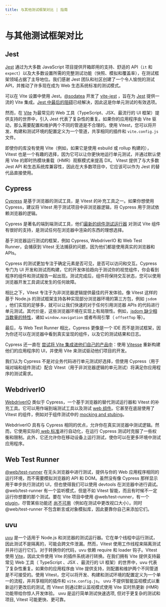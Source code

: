 ```yaml
---
title: 与其他测试框架对比 | 指南
---
```


# 与其他测试框架对比

## Jest

[Jest](https://jestjs.io/) 通过为大多数 JavaScript 项目提供开箱即用的支持、舒适的 API（`it` 和 `expect`）以及大多数设置所需的完整测试功能（快照、模拟和覆盖率），在测试框架领域占据了主导地位。我们感谢 Jest 团队和社区创建了一个令人愉悦的测试 API，并推动了许多现在成为 Web 生态系统标准的测试模式。

可以在 Vite 设置中使用 Jest。[@sodatea](https://twitter.com/haoqunjiang) 开发了 [vite-jest](https://github.com/sodatea/vite-jest#readme) ，旨在为 [Jest](https://jestjs.io/) 提供一流的 Vite 集成。[Jest 中最后的阻碍](https://github.com/sodatea/vite-jest/blob/main/packages/vite-jest/README.md#vite-jest)已经解决，因此这是你单元测试的有效选项。

然而，在 [Vite](https://vitejs.dev) 为最常见的 Web 工具（TypeScript、JSX、最流行的 UI 框架）提供支持的世界中，引入 Jest 代表了复杂性的重复。如果你的应用程序由 Vite 驱动，那么需要配置和维护两个不同的管道是不合理的。使用 Vitest，您可以将开发、构建和测试环境的配置定义为一个管道，共享相同的插件和 `vite.config.js` 文件。

即使你的库没有使用 Vite（例如，如果它是使用 esbuild 或 rollup 构建的），Vitest 也是一个有趣的选择，因为它可以让你更快地运行单元测试，并通过默认使用 Vite 的即时热模块重载（HMR）观察模式来提高 DX。 Vitest 提供了与大多数 Jest API 和生态系统库兼容性，因此在大多数项目中，它应该可以作为 Jest 的替代品直接使用。

## Cypress

[Cypress](https://www.cypress.io/) 是基于浏览器的测试工具，是 Vitest 的补充工具之一。如果你想使用 Cypress，建议将 Vitest 用于测试项目中非浏览器逻辑，将 Cypress 用于测试依赖浏览器的逻辑。

Cypress 是著名的端到端测试工具，他们[最新的组件测试运行器](https://on.cypress.io/component) 对测试 Vite 组件有很好的支持，是测试任何在浏览器中渲染的东西的理想选择。

基于浏览器运行测试的框架，例如 Cypress, WebdriverIO 和 Web Test Runner，会捕获到 Vitest 无法捕获的问题，因为他们都是使用真实的浏览器和 APIs。

Cypress 的测试更加专注于确定元素是否可见，是否可以访问和交互。Cypress 专门为 UI 开发和测试而构建，它的开发体验趋向于测试你的视觉组件，你会看到程序的组件和测试报告一起出现。测试完成后，组件将保持交互状态，您可以使用浏览器开发工具调试发生的任何故障。

相比之下，Vitest 专注于为非浏览器逻辑提供最佳的开发体验。像 Vitest 这样的基于 Node.js 的测试框架支持各种实现部分浏览器环境的第三方包，例如 `jsdom` ，他们实现的足够多，就可以让我们快速的对于任何引用浏览器 APIs 的代码进行单元测试。其代价是，这些浏览器环境在实现上有局限性。例如，[jsdom 缺少相当数量的特性](https://github.com/jsdom/jsdom/issues?q=is%3Aissue+is%3Aopen+sort%3Acomments-desc)，诸如 `window.navigation` 或者布局引擎（ `offsetTop` 等）。

最后，与 Web Test Runner 相比，Cypress 更像是一个 IDE 而不是测试框架，因为你还可以在浏览器中看到真实呈现的组件，以及它的测试结果和日志。

Cypress 还一直在 [尝试将 Vite 集成进他们自己的产品中](https://www.youtube.com/watch?v=7S5cbY8iYLk)：使用 [Vitesse](https://github.com/antfu/vitesse) 重新构建他们的应用程序的 UI，并使用 Vite 来测试驱动他们项目的开发。

我们认为 Cypress 不是对业务代码进行单元测试好选择，但使用 Cypress（用于端对端和组件测试）配合 Vitest（用于非浏览器逻辑的单元测试）将满足你应用程序的测试需求。

## WebdriverIO

[WebdriverIO](https://webdriver.io/) 类似于 Cypress，一个基于浏览器的替代测试运行器和 Vitest 的补充工具。它可以用作端到端测试工具以及测试 [web 组件](https://webdriver.io/docs/component-testing)。它甚至在底层使用了 Vitest 的组件，例如对于组件测试中的 [mocking and stubing](https://webdriver.io/docs/mocksandspies/)。

WebdriverIO 具有与 Cypress 相同的优点，允许你在真实浏览器中测试逻辑。然而，它使用实际的[ web 标准](https://w3c.github.io/webdriver/)进行自动化，在运行 Cypress 测试时克服了一些权衡和限制。此外，它还允许你在移动设备上运行测试，使你可以在更多环境中测试应用程序。

## Web Test Runner

[@web/test-runner](https://modern-web.dev/docs/test-runner/overview/) 在无头浏览器中进行测试，提供与你的 Web 应用程序相同的运行环境，而不需要模拟浏览器的 API 和 DOM。虽然没有像 Cypress 那样显示用于单步执行测试的 UI，但也使得我们可以使用 devtools 在浏览器中进行调试。@web/test-runner 有一个监听模式，但是不如 Vitest 智能，而且有时候不一定运行你想要的那个测试。要在 Vite 项目中使用 @web/test-runner，有一个 [plugin](https://github.com/material-svelte/vite-web-test-runner-plugin)，尽管某些功能还 [尚不可用](https://github.com/material-svelte/vite-web-test-runner-plugin/issues/11)（例如在测试中更改视口大小）。同时 @web/test-runner 不包含断言或对象模拟库，因此要靠你自己来添加它们。

## uvu

[uvu](https://github.com/lukeed/uvu) 是一个适用于 Node.js 和浏览器的测试运行器。它在单个线程中运行测试，因此测试不是隔离的，可能会跨文件泄漏。然而，Vitest 使用工作线程来隔离测试并并行运行它们。对于转换你的代码，uvu 依赖 require 和 loader 钩子。Vitest 使用 [Vite](https://vitejs.dev)，因此文件使用 Vite 的插件系统进行转换。在我们拥有 Vite 提供支持最常见 Web 工具（ TypeScript 、JSX 、最流行的 UI 框架）的世界中，uvu 代表了复杂性重复。如果你的应用程序由 Vite 提供支持，则配置和维护两个不同管道是不可接受的。使用 Vitest，您可以将开发、构建和测试环境的配置定义为一个单一的流程，并共享相同的插件和 `vite.config.js`。 uvu 不提供智能监视模式以重新运行更改后的测试, 而 Vitest 则通过默认监视模式使用 Vite 实时热更新 (HMR) 功能带给你惊人开发体验。 uvu 是运行简单测试快速选项, 但对于更复杂的测试和项目, Vitest 可能更快、更可靠。

